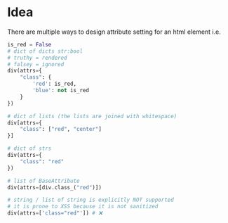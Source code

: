 # Idea
There are multiple ways to design attribute setting for an html element i.e.

```python
is_red = False
# dict of dicts str:bool
# truthy = rendered
# falsey = ignored
div(attrs={
    "class": {
        'red': is_red,
        'blue': not is_red
    }
})

# dict of lists (the lists are joined with whitespace)
div[attrs={
    "class": ["red", "center"]
}]

# dict of strs
div(attrs={
    "class": "red"
})

# list of BaseAttribute
div(attrs=[div.class_("red")])

# string / list of string is explicitly NOT supported
# it is prone to XSS because it is not sanitized
div(attrs=['class="red"']) # ❌

```